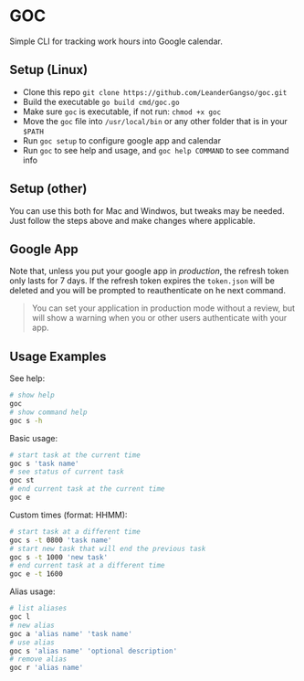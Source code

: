 # GOC

Simple CLI for tracking work hours into Google calendar.

## Setup (Linux)

- Clone this repo `git clone https://github.com/LeanderGangso/goc.git`
- Build the executable `go build cmd/goc.go`
- Make sure `goc` is executable, if not run: `chmod +x goc`
- Move the `goc` file into `/usr/local/bin` or any other folder that is in your `$PATH`
- Run `goc setup` to configure google app and calendar
- Run `goc` to see help and usage, and `goc help COMMAND` to see command info

## Setup (other)

You can use this both for Mac and Windwos, but tweaks may be needed.
Just follow the steps above and make changes where applicable.

## Google App

Note that, unless you put your google app in *production*, the refresh token only lasts for 7 days.
If the refresh token expires the `token.json` will be deleted and you will be prompted to reauthenticate on he next command.

> You can set your application in production mode without a review, but will show a warning when you or other users authenticate with your app.

## Usage Examples

See help:
```bash
# show help
goc
# show command help
goc s -h
```

Basic usage:
```bash
# start task at the current time
goc s 'task name'
# see status of current task
goc st
# end current task at the current time
goc e
```

Custom times (format: HHMM):
```bash
# start task at a different time
goc s -t 0800 'task name'
# start new task that will end the previous task
goc s -t 1000 'new task'
# end current task at a different time
goc e -t 1600
```

Alias usage:
```bash
# list aliases
goc l
# new alias
goc a 'alias name' 'task name'
# use alias
goc s 'alias name' 'optional description'
# remove alias
goc r 'alias name'
```
